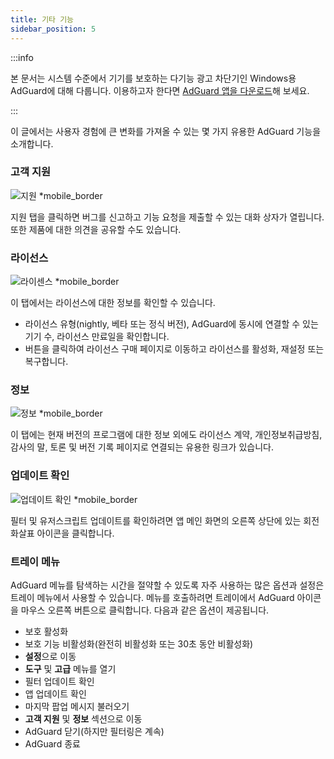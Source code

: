 ```yaml
---
title: 기타 기능
sidebar_position: 5
---
```


:::info

본 문서는 시스템 수준에서 기기를 보호하는 다기능 광고 차단기인 Windows용 AdGuard에 대해 다룹니다. 이용하고자 한다면 [AdGuard 앱을 다운로드](https://agrd.io/download-kb-adblock)해 보세요.

:::

이 글에서는 사용자 경험에 큰 변화를 가져올 수 있는 몇 가지 유용한 AdGuard 기능을 소개합니다.

### 고객 지원

![지원 \*mobile\_border](https://cdn.adtidy.org/content/kb/ad_blocker/windows/overview/support.png)

지원 탭을 클릭하면 버그를 신고하고 기능 요청을 제출할 수 있는 대화 상자가 열립니다. 또한 제품에 대한 의견을 공유할 수도 있습니다.

### 라이선스

![라이센스 \*mobile\_border](https://cdn.adtidy.org/content/kb/ad_blocker/windows/overview/license.png)

이 탭에서는 라이선스에 대한 정보를 확인할 수 있습니다.

- 라이선스 유형(nightly, 베타 또는 정식 버전), AdGuard에 동시에 연결할 수 있는 기기 수, 라이선스 만료일을 확인합니다.
- 버튼을 클릭하여 라이선스 구매 페이지로 이동하고 라이선스를 활성화, 재설정 또는 복구합니다.

### 정보

![정보 \*mobile\_border](https://cdn.adtidy.org/content/kb/ad_blocker/windows/overview/about.png)

이 탭에는 현재 버전의 프로그램에 대한 정보 외에도 라이선스 계약, 개인정보취급방침, 감사의 말, 토론 및 버전 기록 페이지로 연결되는 유용한 링크가 있습니다.

### 업데이트 확인

![업데이트 확인 \*mobile\_border](https://cdn.adtidy.org/content/kb/ad_blocker/windows/overview/check-updates.png)

필터 및 유저스크립트 업데이트를 확인하려면 앱 메인 화면의 오른쪽 상단에 있는 회전 화살표 아이콘을 클릭합니다.

### 트레이 메뉴

AdGuard 메뉴를 탐색하는 시간을 절약할 수 있도록 자주 사용하는 많은 옵션과 설정은 트레이 메뉴에서 사용할 수 있습니다. 메뉴를 호출하려면 트레이에서 AdGuard 아이콘을 마우스 오른쪽 버튼으로 클릭합니다. 다음과 같은 옵션이 제공됩니다.

- 보호 활성화
- 보호 기능 비활성화(완전히 비활성화 또는 30초 동안 비활성화)
- **설정**으로 이동
- **도구** 및 **고급** 메뉴를 열기
- 필터 업데이트 확인
- 앱 업데이트 확인
- 마지막 팝업 메시지 불러오기
- **고객 지원** 및 **정보** 섹션으로 이동
- AdGuard 닫기(하지만 필터링은 계속)
- AdGuard 종료
